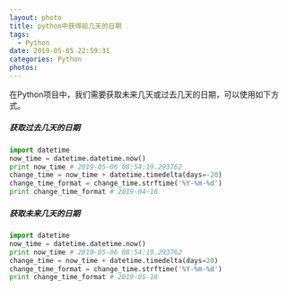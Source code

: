 ```yaml
---
layout: photo
title: python中获得前几天的日期
tags:
  - Python
date: 2019-05-05 22:59:31
categories: Python
photos:
---
```

在Python项目中，我们需要获取未来几天或过去几天的日期，可以使用如下方式。
<!--more-->
##### 获取过去几天的日期
```python
import datetime
now_time = datetime.datetime.now()
print now_time # 2019-05-06 08:54:19.293762
change_time = now_time + datetime.timedelta(days=-20)
change_time_format = change_time.strftime('%Y-%m-%d')
print change_time_format # 2019-04-16
```
##### 获取未来几天的日期
```python
import datetime
now_time = datetime.datetime.now()
print now_time # 2019-05-06 08:54:19.293762
change_time = now_time + datetime.timedelta(days=20)
change_time_format = change_time.strftime('%Y-%m-%d')
print change_time_format # 2019-05-16
```
